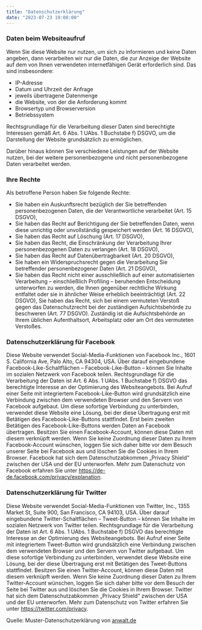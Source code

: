 ```yaml
---
title: "Datenschutzerklärung"
date: "2023-07-23 19:00:00"
---
```


### Daten beim Websiteaufruf

Wenn Sie diese Website nur nutzen, um sich zu informieren und keine Daten angeben, dann verarbeiten wir nur die Daten, die zur Anzeige der Website auf dem von Ihnen verwendeten internetfähigen Gerät erforderlich sind. Das sind insbesondere:

- IP-Adresse
- Datum und Uhrzeit der Anfrage
- jeweils übertragene Datenmenge
- die Website, von der die Anforderung kommt
- Browsertyp und Browserversion
- Betriebssystem

Rechtsgrundlage für die Verarbeitung dieser Daten sind berechtigte Interessen gemäß Art. 6 Abs. 1 UAbs. 1 Buchstabe f) DSGVO, um die Darstellung der Website grundsätzlich zu ermöglichen.

Darüber hinaus können Sie verschiedene Leistungen auf der Website nutzen, bei der weitere personenbezogene und nicht personenbezogene Daten verarbeitet werden.

### Ihre Rechte

Als betroffene Person haben Sie folgende Rechte:

- Sie haben ein Auskunftsrecht bezüglich der Sie betreffenden personenbezogenen Daten, die der Verantwortliche verarbeitet (Art. 15 DSGVO),
- Sie haben das Recht auf Berichtigung der Sie betreffenden Daten, wenn diese unrichtig oder unvollständig gespeichert werden (Art. 16 DSGVO),
- Sie haben das Recht auf Löschung (Art. 17 DSGVO),
- Sie haben das Recht, die Einschränkung der Verarbeitung Ihrer personenbezogenen Daten zu verlangen (Art. 18 DSGVO),
- Sie haben das Recht auf Datenübertragbarkeit (Art. 20 DSGVO),
- Sie haben ein Widerspruchsrecht gegen die Verarbeitung Sie betreffender personenbezogener Daten (Art. 21 DSGVO),
- Sie haben das Recht nicht einer ausschließlich auf einer automatisierten Verarbeitung – einschließlich Profiling – beruhenden Entscheidung unterworfen zu werden, die Ihnen gegenüber rechtliche Wirkung entfaltet oder sie in ähnlicher Weise erheblich beeinträchtigt (Art. 22 DSGVO),
Sie haben das Recht, sich bei einem vermuteten Verstoß gegen das Datenschutzrecht bei der zuständigen Aufsichtsbehörde zu beschweren (Art. 77 DSGVO). Zuständig ist die Aufsichtsbehörde an Ihrem üblichen Aufenthaltsort, Arbeitsplatz oder am Ort des vermuteten Verstoßes.


### Datenschutzerklärung für Facebook

Diese Website verwendet Social-Media-Funktionen von Facebook Inc., 1601 S. California Ave, Palo Alto, CA 94304, USA. Über darauf eingebundene Facebook-Like-Schaltflächen – Facebook-Like-Button – können Sie Inhalte im sozialen Netzwerk von Facebook teilen. Rechtsgrundlage für die Verarbeitung der Daten ist Art. 6 Abs. 1 UAbs. 1 Buchstabe f) DSGVO das berechtigte Interesse an der Optimierung des Websiteangebots. Bei Aufruf einer Seite mit integriertem Facebook-Like-Button wird grundsätzlich eine Verbindung zwischen dem verwendeten Browser und den Servern von Facebook aufgebaut. Um diese sofortige Verbindung zu unterbinden, verwendet diese Website eine Lösung, bei der diese Übertragung erst mit Betätigen des Facebook-Like-Buttons stattfindet. Erst beim zweiten Betätigen des Facebook-Like-Buttons werden Daten an Facebook übertragen. Besitzen Sie einen Facebook-Account, können diese Daten mit diesem verknüpft werden. Wenn Sie keine Zuordnung dieser Daten zu Ihrem Facebook-Account wünschen, loggen Sie sich daher bitte vor dem Besuch unserer Seite bei Facebook aus und löschen Sie die Cookies in Ihrem Browser. Facebook hat sich dem Datenschutzabkommen „Privacy Shield“ zwischen der USA und der EU unterworfen. Mehr zum Datenschutz von Facebook erfahren Sie unter https://de-de.facebook.com/privacy/explanation.

### Datenschutzerklärung für Twitter

Diese Website verwendet Social-Media-Funktionen von Twitter, Inc., 1355 Market St, Suite 900, San Francisco, CA 94103, USA. Über darauf eingebundene Twitter-Schaltflächen – Tweet-Button – können Sie Inhalte im sozialen Netzwerk von Twitter teilen. Rechtsgrundlage für die Verarbeitung der Daten ist Art. 6 Abs. 1 UAbs. 1 Buchstabe f) DSGVO das berechtigte Interesse an der Optimierung des Websiteangebots. Bei Aufruf einer Seite mit integriertem Tweet-Button wird grundsätzlich eine Verbindung zwischen dem verwendeten Browser und den Servern von Twitter aufgebaut. Um diese sofortige Verbindung zu unterbinden, verwendet diese Website eine Lösung, bei der diese Übertragung erst mit Betätigen des Tweet-Buttons stattfindet. Besitzen Sie einen Twitter-Account, können diese Daten mit diesem verknüpft werden. Wenn Sie keine Zuordnung dieser Daten zu Ihrem Twitter-Account wünschen, loggen Sie sich daher bitte vor dem Besuch der Seite bei Twitter aus und löschen Sie die Cookies in Ihrem Browser. Twitter hat sich dem Datenschutzabkommen „Privacy Shield“ zwischen der USA und der EU unterworfen. Mehr zum Datenschutz von Twitter erfahren Sie unter https://twitter.com/privacy.

Quelle: Muster-Datenschutzerklärung von [anwalt.de](https://www.anwalt.de/vorlage/muster-datenschutzerklaerung.php)


